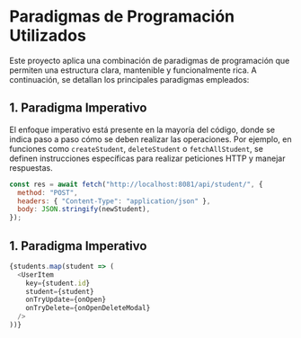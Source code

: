 # Paradigmas de Programación Utilizados

Este proyecto aplica una combinación de paradigmas de programación que permiten una estructura clara, mantenible y funcionalmente rica. A continuación, se detallan los principales paradigmas empleados:

## 1. Paradigma Imperativo

El enfoque imperativo está presente en la mayoría del código, donde se indica paso a paso cómo se deben realizar las operaciones. Por ejemplo, en funciones como `createStudent`, `deleteStudent` o `fetchAllStudent`, se definen instrucciones específicas para realizar peticiones HTTP y manejar respuestas.

```js
const res = await fetch("http://localhost:8081/api/student/", {
  method: "POST",
  headers: { "Content-Type": "application/json" },
  body: JSON.stringify(newStudent),
});
```

## 1. Paradigma Imperativo
```js
{students.map(student => (
  <UserItem
    key={student.id}
    student={student}
    onTryUpdate={onOpen}
    onTryDelete={onOpenDeleteModal}
  />
))}
```
